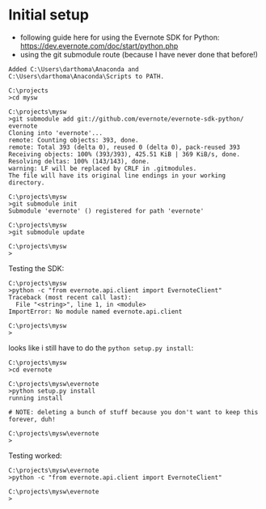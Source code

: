 # Initial setup

- following guide here for using the Evernote SDK for Python: https://dev.evernote.com/doc/start/python.php
- using the git submodule route (because I have never done that before!)

```
Added C:\Users\darthoma\Anaconda and C:\Users\darthoma\Anaconda\Scripts to PATH.

C:\projects
>cd mysw

C:\projects\mysw
>git submodule add git://github.com/evernote/evernote-sdk-python/ evernote
Cloning into 'evernote'...
remote: Counting objects: 393, done.
remote: Total 393 (delta 0), reused 0 (delta 0), pack-reused 393
Receiving objects: 100% (393/393), 425.51 KiB | 369 KiB/s, done.
Resolving deltas: 100% (143/143), done.
warning: LF will be replaced by CRLF in .gitmodules.
The file will have its original line endings in your working directory.

C:\projects\mysw
>git submodule init
Submodule 'evernote' () registered for path 'evernote'

C:\projects\mysw
>git submodule update

C:\projects\mysw
>
```

Testing the SDK:

```
C:\projects\mysw
>python -c "from evernote.api.client import EvernoteClient"
Traceback (most recent call last):
  File "<string>", line 1, in <module>
ImportError: No module named evernote.api.client

C:\projects\mysw
>
```

looks like i still have to do the `python setup.py install`:

```
C:\projects\mysw
>cd evernote

C:\projects\mysw\evernote
>python setup.py install
running install

# NOTE: deleting a bunch of stuff because you don't want to keep this forever, duh!

C:\projects\mysw\evernote
>
```

Testing worked:

```
C:\projects\mysw\evernote
>python -c "from evernote.api.client import EvernoteClient"

C:\projects\mysw\evernote
>
```


